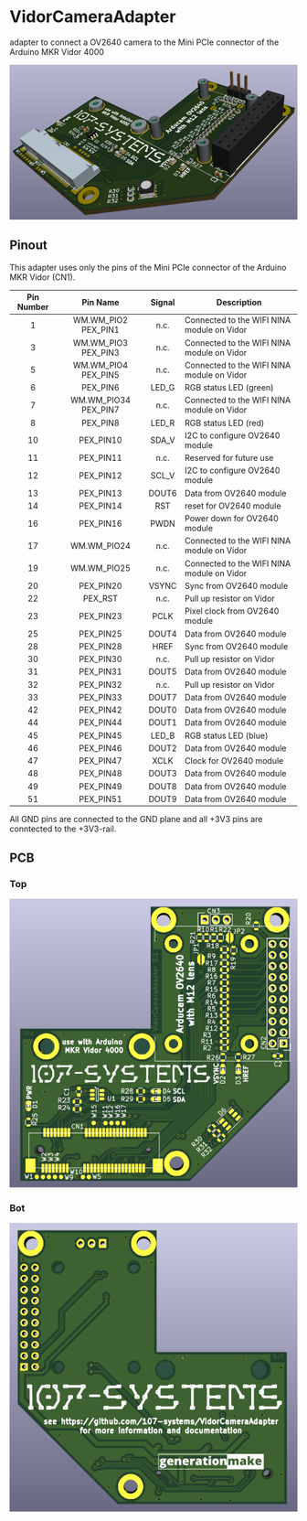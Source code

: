 # VidorCameraAdapter
adapter to connect a OV2640 camera to the Mini PCIe connector of the Arduino MKR Vidor 4000

![vidorcameraadapter rendering](docs/images/vidorcameraadapter_rendering.png)

## Pinout

This adapter uses only the pins of the Mini PCIe connector of the Arduino MKR Vidor (CN1).

| Pin Number  | Pin Name    | Signal | Description                                |
|:-----------:|:-----------:|:------:| ------------------------------------------ |
|  1 | WM.WM_PIO2 PEX_PIN1  | n.c.   | Connected to the WIFI NINA module on Vidor |
|  3 | WM.WM_PIO3 PEX_PIN3  | n.c.   | Connected to the WIFI NINA module on Vidor |
|  5 | WM.WM_PIO4 PEX_PIN5  | n.c.   | Connected to the WIFI NINA module on Vidor |
|  6 | PEX_PIN6             | LED_G  | RGB status LED (green)                     |
|  7 | WM.WM_PIO34 PEX_PIN7 | n.c.   | Connected to the WIFI NINA module on Vidor |
|  8 | PEX_PIN8             | LED_R  | RGB status LED (red)                       |
| 10 | PEX_PIN10            | SDA_V  | I2C to configure OV2640 module             |
| 11 | PEX_PIN11            | n.c.   | Reserved for future use                    |
| 12 | PEX_PIN12            | SCL_V  | I2C to configure OV2640 module             |
| 13 | PEX_PIN13            | DOUT6  | Data from OV2640 module                    |
| 14 | PEX_PIN14            | RST    | reset for OV2640 module                    |
| 16 | PEX_PIN16            | PWDN   | Power down for OV2640 module               |
| 17 | WM.WM_PIO24          | n.c.   | Connected to the WIFI NINA module on Vidor |
| 19 | WM.WM_PIO25          | n.c.   | Connected to the WIFI NINA module on Vidor |
| 20 | PEX_PIN20            | VSYNC  | Sync from OV2640 module                    |
| 22 | PEX_RST              | n.c.   | Pull up resistor on Vidor                  |
| 23 | PEX_PIN23            | PCLK   | Pixel clock from OV2640 module             |
| 25 | PEX_PIN25            | DOUT4  | Data from OV2640 module                    |
| 28 | PEX_PIN28            | HREF   | Sync from OV2640 module                    |
| 30 | PEX_PIN30            | n.c.   | Pull up resistor on Vidor                  |
| 31 | PEX_PIN31            | DOUT5  | Data from OV2640 module                    |
| 32 | PEX_PIN32            | n.c.   | Pull up resistor on Vidor                  |
| 33 | PEX_PIN33            | DOUT7  | Data from OV2640 module                    |
| 42 | PEX_PIN42            | DOUT0  | Data from OV2640 module                    |
| 44 | PEX_PIN44            | DOUT1  | Data from OV2640 module                    |
| 45 | PEX_PIN45            | LED_B  | RGB status LED (blue)                      |
| 46 | PEX_PIN46            | DOUT2  | Data from OV2640 module                    |
| 47 | PEX_PIN47            | XCLK   | Clock for OV2640 module                    |
| 48 | PEX_PIN48            | DOUT3  | Data from OV2640 module                    |
| 49 | PEX_PIN49            | DOUT8  | Data from OV2640 module                    |
| 51 | PEX_PIN51            | DOUT9  | Data from OV2640 module                    |

All GND pins are connected to the GND plane and all +3V3 pins are conntected to the +3V3-rail.

## PCB

### Top

![vidorcameraadapter PCB top](docs/images/vidorcameraadapter_top.png)

### Bot

![vidorcameraadapter PCB bot](docs/images/vidorcameraadapter_bot.png)

